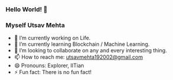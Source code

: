 ### Hello World! 👋

<!--
**UtsavMehta1902/UtsavMehta1902** is a ✨ _special_ ✨ repository because its `README.md` (this file) appears on your GitHub profile.

Here are some ideas to get you started:

- 🔭 I’m currently working on ...
- 🌱 I’m currently learning ...
- 👯 I’m looking to collaborate on ...
- 🤔 I’m looking for help with ...
- 💬 Ask me about ...
- 📫 How to reach me: ...
- 😄 Pronouns: ...
- ⚡ Fun fact: ...
-->

### Myself Utsav Mehta

- 🔭 I’m currently working on Life.
- 🌱 I’m currently learning Blockchain / Machine Learning.
- 👯 I’m looking to collaborate on any and every interesting thing.
- 📫 How to reach me: utsavmehta192002@gmail.com
- 😄 Pronouns: Explorer, IITian
- ⚡ Fun fact: There is no fun fact!
